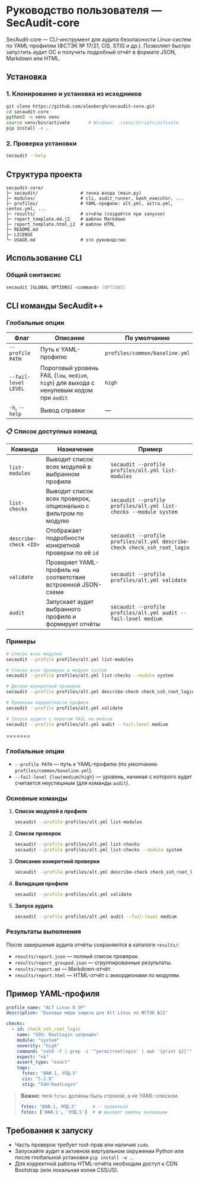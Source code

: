 # Руководство пользователя — SecAudit-core

SecAudit-core — CLI-инструмент для аудита безопасности Linux-систем по YAML-профилям (ФСТЭК № 17/21, CIS, STIG и др.). Позволяет быстро запустить аудит ОС и получить подробный отчёт в формате JSON, Markdown или HTML.

## Установка

### 1. Клонирование и установка из исходников
```bash
git clone https://github.com/alexbergh/secaudit-core.git
cd secaudit-core
python3 -m venv venv
source venv/bin/activate       # Windows: .\venv\Scripts\activate
pip install -e .
```

### 2. Проверка установки
```bash
secaudit --help
```

## Структура проекта
```
secaudit-core/
├─ secaudit/                # точка входа (main.py)
├─ modules/                 # cli, audit_runner, bash_executor, ...
├─ profiles/                # YAML-профили: alt.yml, astra.yml, centos.yml, ...
├─ results/                 # отчёты (создаётся при запуске)
├─ report_template.md.j2    # шаблон Markdown
├─ report_template.html.j2  # шаблон HTML
├─ README.md
├─ LICENSE
└─ USAGE.md                 # это руководство
```

##  Использование CLI

### Общий синтаксис
```bash
secaudit [GLOBAL OPTIONS] <command> [OPTIONS]
```

##  CLI команды SecAudit++

###  Глобальные опции

| Флаг              | Описание                                                                     | По умолчанию                         |
|-------------------|------------------------------------------------------------------------------|--------------------------------------|
| `--profile PATH`  | Путь к YAML-профилю                                                          | `profiles/common/baseline.yml`       |
| `--fail-level LEVEL` | Пороговый уровень FAIL (`low`, `medium`, `high`) для выхода с ненулевым кодом при `audit` | `high`                               |
| `-h`, `--help`    | Вывод справки                                                               | —                                    |

### 📋 Список доступных команд

| Команда                | Назначение                                                             | Пример                                                                 |
|------------------------|------------------------------------------------------------------------|------------------------------------------------------------------------|
| `list-modules`         | Выводит список всех модулей в выбранном профиле                       | `secaudit --profile profiles/alt.yml list-modules`                    |
| `list-checks`          | Выводит список всех проверок, опционально с фильтром по модулю        | `secaudit --profile profiles/alt.yml list-checks --module system`     |
| `describe-check <ID>`  | Отображает подробности конкретной проверки по её `id`                 | `secaudit --profile profiles/alt.yml describe-check check_ssh_root_login` |
| `validate`             | Проверяет YAML-профиль на соответствие встроенной JSON-схеме          | `secaudit --profile profiles/alt.yml validate`                        |
| `audit`                | Запускает аудит выбранного профиля и формирует отчёты                 | `secaudit --profile profiles/alt.yml audit --fail-level medium`       |

###  Примеры

```bash
# Список всех модулей
secaudit --profile profiles/alt.yml list-modules

# Список всех проверок в модуле system
secaudit --profile profiles/alt.yml list-checks --module system

# Детали конкретной проверки
secaudit --profile profiles/alt.yml describe-check check_ssh_root_login

# Проверка корректности профиля
secaudit --profile profiles/alt.yml validate

# Запуск аудита с порогом FAIL на medium
secaudit --profile profiles/alt.yml audit --fail-level medium
```
=======
### Глобальные опции
- `--profile PATH` — путь к YAML-профилю (по умолчанию `profiles/common/baseline.yml`).
- `--fail-level {low|medium|high}` — уровень, начиная с которого аудит считается неуспешным (для команды `audit`).

### Основные команды
1. **Список модулей в профиле**
   ```bash
   secaudit --profile profiles/alt.yml list-modules
   ```
2. **Список проверок**
   ```bash
   secaudit --profile profiles/alt.yml list-checks
   secaudit --profile profiles/alt.yml list-checks --module system
   ```
3. **Описание конкретной проверки**
   ```bash
   secaudit --profile profiles/alt.yml describe-check check_ssh_root_login
   ```
4. **Валидация профиля**
   ```bash
   secaudit --profile profiles/alt.yml validate
   ```
5. **Запуск аудита**
   ```bash
   secaudit --profile profiles/alt.yml audit --fail-level medium
   ```

### Результаты выполнения
После завершения аудита отчёты сохраняются в каталоге `results/`:
- `results/report.json` — полный список проверок.
- `results/report_grouped.json` — сгруппированные результаты.
- `results/report.md` — Markdown-отчёт.
- `results/report.html` — HTML-отчёт с аккордеонами по модулям.

##  Пример YAML-профиля
```yaml
profile_name: "ALT Linux 8 SP"
description: "Базовые меры защиты для Alt Linux по ФСТЭК №21"

checks:
  - id: check_ssh_root_login
    name: "SSH: RootLogin запрещён"
    module: "system"
    severity: "high"
    command: "sshd -T | grep -i '^permitrootlogin' | awk '{print $2}'"
    expect: "no"
    assert_type: "exact"
    tags:
      fstec: "ИАФ.1, УПД.5"
      cis: "5.2.8"
      stig: "SSH-RootLogin"
```

> **Важно:** теги `fstec` должны быть строкой, а не YAML-списком.
> ```yaml
> fstec: "ИАФ.1, УПД.5"      # ✅ правильно
> fstec: ['ИАФ.1', 'УПД.5']  # ❌ вызовет ошибку валидации
> ```

##  Требования к запуску
- Часть проверок требует root-прав или наличия `sudo`.
- Запускайте аудит в активном виртуальном окружении Python или после глобальной установки `pip install -e .`.
- Для корректной работы HTML-отчёта необходим доступ к CDN Bootstrap (или локальная копия CSS/JS).
